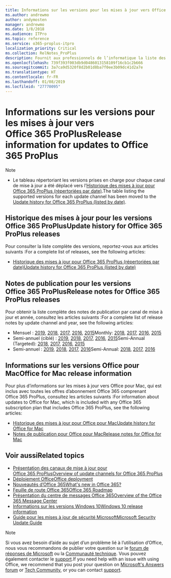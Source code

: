 ```yaml
---
title: Informations sur les versions pour les mises à jour vers Office 365 ProPlus
ms.author: andrewmo
author: andymosten
manager: andrewmo
ms.date: 1/8/2018
ms.audience: ITPro
ms.topic: reference
ms.service: o365-proplus-itpro
localization_priority: Critical
ms.collection: RelNotes_ProPlus
description: Fournit aux professionnels de l’informatique la liste des dernières versions d’Office 365 ProPlus pour chaque canal de mise à jour et des liens vers des notes de publication et l’historique des mises à jour
ms.openlocfilehash: 739f393f003db9d0486013158109f16cb1c2b666
ms.sourcegitcommit: 3a7ca9d5320f8d2b01d8ba7f0ee3b09dc41d2a7e
ms.translationtype: HT
ms.contentlocale: fr-FR
ms.lasthandoff: 01/08/2019
ms.locfileid: "27770095"
---
```

# <a name="release-information-for-updates-to-office-365-proplus"></a><span data-ttu-id="662c8-103">Informations sur les versions pour les mises à jour vers Office 365 ProPlus</span><span class="sxs-lookup"><span data-stu-id="662c8-103">Release information for updates to Office 365 ProPlus</span></span>

> [!NOTE]
> - <span data-ttu-id="662c8-104">Le tableau répertoriant les versions prises en charge pour chaque canal de mise à jour a été déplacé vers l’[Historique des mises à jour pour Office 365 ProPlus (répertoriées par date)](update-history-office365-proplus-by-date.md).</span><span class="sxs-lookup"><span data-stu-id="662c8-104">The table listing the supported versions for each update channel has been moved to the [Update history for Office 365 ProPlus (listed by date)](update-history-office365-proplus-by-date.md).</span></span>



## <a name="update-history-for-office-365-proplus-releases"></a><span data-ttu-id="662c8-105">Historique des mises à jour pour les versions Office 365 ProPlus</span><span class="sxs-lookup"><span data-stu-id="662c8-105">Update history for Office 365 ProPlus releases</span></span>

<span data-ttu-id="662c8-106">Pour consulter la liste complète des versions, reportez-vous aux articles suivants :</span><span class="sxs-lookup"><span data-stu-id="662c8-106">For a complete list of releases, see the following articles:</span></span>
 - [<span data-ttu-id="662c8-107">Historique des mises à jour pour Office 365 ProPlus (répertoriées par date)</span><span class="sxs-lookup"><span data-stu-id="662c8-107">Update history for Office 365 ProPlus (listed by date)</span></span>](update-history-office365-proplus-by-date.md)

## <a name="release-notes-for-office-365-proplus-releases"></a><span data-ttu-id="662c8-108">Notes de publication pour les versions Office 365 ProPlus</span><span class="sxs-lookup"><span data-stu-id="662c8-108">Release notes for Office 365 ProPlus releases</span></span>

<span data-ttu-id="662c8-109">Pour obtenir la liste complète des notes de publication par canal de mise à jour et année, consultez les articles suivants :</span><span class="sxs-lookup"><span data-stu-id="662c8-109">For a complete list of release notes by update channel and year, see the following articles:</span></span>
 - <span data-ttu-id="662c8-110">Mensuel : [2019](monthly-channel-2019.md), [2018](monthly-channel-2018.md), [2017](monthly-channel-2017.md), [2016](monthly-channel-2016.md), [2015](monthly-channel-2015.md)</span><span class="sxs-lookup"><span data-stu-id="662c8-110">Monthly: [2018](monthly-channel-2019.md), [2017](monthly-channel-2018.md), [2016](monthly-channel-2017.md), [2015](monthly-channel-2016.md)</span></span>
 - <span data-ttu-id="662c8-111">Semi-annuel (ciblé) : [2019](semi-annual-channel-targeted-2019.md), [2018](semi-annual-channel-targeted-2018.md), [2017](semi-annual-channel-targeted-2017.md), [2016](semi-annual-channel-targeted-2016.md), [2015](semi-annual-channel-targeted-2015.md)</span><span class="sxs-lookup"><span data-stu-id="662c8-111">Semi-Annual (Targeted): [2018](semi-annual-channel-targeted-2019.md), [2017](semi-annual-channel-targeted-2018.md), [2016](semi-annual-channel-targeted-2017.md), [2015](semi-annual-channel-targeted-2016.md)</span></span>
 - <span data-ttu-id="662c8-112">Semi-annuel : [2019](semi-annual-channel-2019.md), [2018](semi-annual-channel-2018.md), [2017](semi-annual-channel-2017.md), [2016](semi-annual-channel-2016.md)</span><span class="sxs-lookup"><span data-stu-id="662c8-112">Semi-Annual: [2018](semi-annual-channel-2019.md), [2017](semi-annual-channel-2018.md), [2016](semi-annual-channel-2017.md)</span></span>

## <a name="office-for-mac-release-information"></a><span data-ttu-id="662c8-113">Informations sur les versions Office pour Mac</span><span class="sxs-lookup"><span data-stu-id="662c8-113">Office for Mac release information</span></span>

<span data-ttu-id="662c8-114">Pour plus d’informations sur les mises à jour vers Office pour Mac, qui est inclus avec toutes les offres d’abonnement Office 365 comprenant Office 365 ProPlus, consultez les articles suivants :</span><span class="sxs-lookup"><span data-stu-id="662c8-114">For information about updates to Office for Mac, which is included with any Office 365 subscription plan that includes Office 365 ProPlus, see the following articles:</span></span>
 - [<span data-ttu-id="662c8-115">Historique des mises à jour pour Office pour Mac</span><span class="sxs-lookup"><span data-stu-id="662c8-115">Update history for Office for Mac</span></span>](update-history-office-for-mac.md)
 - [<span data-ttu-id="662c8-116">Notes de publication pour Office pour Mac</span><span class="sxs-lookup"><span data-stu-id="662c8-116">Release notes for Office for Mac</span></span>](release-notes-office-for-mac.md)


## <a name="related-topics"></a><span data-ttu-id="662c8-117">Voir aussi</span><span class="sxs-lookup"><span data-stu-id="662c8-117">Related topics</span></span>

- [<span data-ttu-id="662c8-118">Présentation des canaux de mise à jour pour Office 365 ProPlus</span><span class="sxs-lookup"><span data-stu-id="662c8-118">Overview of update channels for Office 365 ProPlus</span></span>](https://docs.microsoft.com/deployoffice/overview-of-update-channels-for-office-365-proplus)
- [<span data-ttu-id="662c8-119">Déploiement Office</span><span class="sxs-lookup"><span data-stu-id="662c8-119">Office deployment</span></span>](https://docs.microsoft.com/deployoffice/)
- [<span data-ttu-id="662c8-120">Nouveautés d’Office 365</span><span class="sxs-lookup"><span data-stu-id="662c8-120">What's new in Office 365?</span></span>](https://support.office.com/article/95c8d81d-08ba-42c1-914f-bca4603e1426)
- [<span data-ttu-id="662c8-121">Feuille de route Office 365</span><span class="sxs-lookup"><span data-stu-id="662c8-121">Office 365 Roadmap</span></span>](https://products.office.com/business/office-365-roadmap)
- [<span data-ttu-id="662c8-122">Présentation du centre de messages Office 365</span><span class="sxs-lookup"><span data-stu-id="662c8-122">Overview of the Office 365 Message Center</span></span>](https://support.office.com/article/38fb3333-bfcc-4340-a37b-deda509c2093)
- [<span data-ttu-id="662c8-123">Informations sur les versions Windows 10</span><span class="sxs-lookup"><span data-stu-id="662c8-123">Windows 10 release information</span></span>](https://www.microsoft.com/itpro/windows-10/release-information)
- [<span data-ttu-id="662c8-124">Guide pour les mises à jour de sécurité Microsoft</span><span class="sxs-lookup"><span data-stu-id="662c8-124">Microsoft Security Update Guide</span></span>](https://portal.msrc.microsoft.com/)

> [!NOTE]
> <span data-ttu-id="662c8-125">Si vous avez besoin d’aide au sujet d’un problème lié à l’utilisation d’Office, nous vous recommandons de publier votre question sur le [forum de réponses de Microsoft](https://answers.microsoft.com/) ou la [Communauté technique](https://techcommunity.microsoft.com/). Vous pouvez également contacter le [support](https://support.microsoft.com/contactus).</span><span class="sxs-lookup"><span data-stu-id="662c8-125">If you need help with an issue with using Office, we recommend that you post your question on [Microsoft's Answers forum](https://answers.microsoft.com/) or [Tech Community](https://techcommunity.microsoft.com/), or you can contact [support](https://support.microsoft.com/contactus).</span></span>
